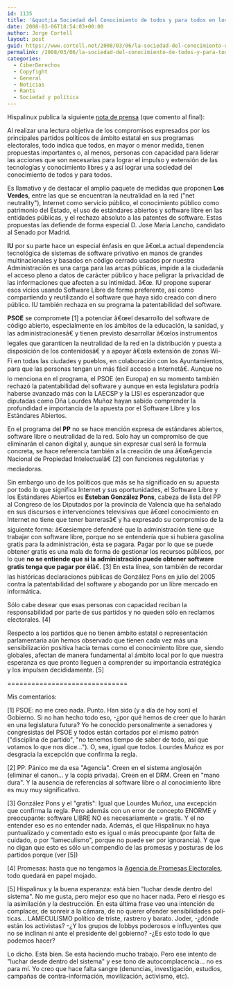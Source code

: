 ```yaml
---
id: 1135
title: '&quot;La Sociedad del Conocimiento de todos y para todos en los programas electorales&quot; comentado'
date: 2008-03-06T18:54:03+00:00
author: Jorge Cortell
layout: post
guid: https://www.cortell.net/2008/03/06/la-sociedad-del-conocimiento-de-todos-y-para-todos-en-los-programas-electorales-comentado/
permalink: /2008/03/06/la-sociedad-del-conocimiento-de-todos-y-para-todos-en-los-programas-electorales-comentado/
categories:
  - CiberDerechos
  - Copyfight
  - General
  - Noticias
  - Rants
  - Sociedad y polí­tica
---
```

Hispalinux publica la siguiente <a target="_blank" title="fuente" href="https://www.hispalinux.es/node/664">nota de prensa</a> (que comento al final):

Al realizar una lectura objetiva de los compromisos expresados por los principales partidos polí­ticos de ámbito estatal en sus programas electorales, todo indica que todos, en mayor o menor medida, tienen propuestas importantes o, al menos, personas con capacidad para liderar las acciones que son necesarias para lograr el impulso y extensión de las tecnologí­as y conocimiento libres y a así­ lograr una sociedad del conocimiento de todos y para todos.

Es llamativo y de destacar el amplio paquete de medidas que proponen **Los Verdes**, entre las que se encuentran la neutralidad en la red ("net neutrality"), Internet como servicio público, el conocimiento público como patrimonio del Estado, el uso de estándares abiertos y software libre en las entidades públicas, y el rechazo absoluto a las patentes de software. Estas propuestas las defiende de forma especial D. Jose Marí­a Lancho, candidato al Senado por Madrid.

**IU** por su parte hace un especial énfasis en que â€œLa actual dependencia tecnológica de sistemas de software privativo en manos de grandes multinacionales y basados en código cerrado usados por nuestra Administración es una carga para las arcas públicas, impide a la ciudadaní­a el acceso pleno a datos de carácter público y hace peligrar la privacidad de las informaciones que afecten a su intimidad. â€œ. IU propone superar esos vicios usando Software Libre de forma preferente, así­ como compartiendo y reutilizando el software que haya sido creado con dinero público. IU también rechaza en su programa la patentabilidad del software.

**PSOE** se compromete [1] a potenciar â€œel desarrollo del software de código abierto, especialmente en los ámbitos de la educación, la sanidad, y las administracionesâ€ y tienen previsto desarrollar â€œlos instrumentos legales que garanticen la neutralidad de la red en la distribución y puesta a disposición de los contenidosâ€ y a apoyar â€œla extensión de zonas Wi-Fi en todas las ciudades y pueblos, en colaboración con los Ayuntamientos, para que las personas tengan un más fácil acceso a Internetâ€. Aunque no lo menciona en el programa, el PSOE (en Europa) en su momento también rechazó la patentabilidad del software y aunque en esta legislatura podrí­a haberse avanzado más con la LAECSP y la LISI es esperanzador que diputadas como Dña Lourdes Muñoz hayan sabido comprender la profundidad e importancia de la apuesta por el Software Libre y los Estándares Abiertos.

En el programa del **PP** no se hace mención expresa de estándares abiertos, software libre o neutralidad de la red. Solo hay un compromiso de que eliminarán el canon digital y, aunque sin expresar cual será la formula concreta, se hace referencia también a la creación de una â€œAgencia Nacional de Propiedad Intelectualâ€ [2] con funciones regulatorias y mediadoras.

Sin embargo uno de los polí­ticos que más se ha significado en su apuesta por todo lo que significa Internet y sus oportunidades, el Software Libre y los Estándares Abiertos es **Esteban González Pons**, cabeza de lista del PP al Congreso de los Diputados por la provincia de Valencia que ha señalado en sus discursos e intervenciones televisivas que â€œel conocimiento en Internet no tiene que tener barrerasâ€ y ha expresado su compromiso de la siguiente forma: â€œsiempre defenderé que la administración tiene que trabajar con software libre, porque no se entenderí­a que si hubiera gasolina gratis para la administración, ésta se pagara. Pagar por lo que se puede obtener gratis es una mala de forma de gestionar los recursos públicos, por lo que **no se entiende que si la administración puede obtener software gratis tenga que pagar por él**â€. [3] En esta lí­nea, son también de recordar las históricas declaraciones públicas de González Pons en julio del 2005 contra la patentabilidad del software y abogando por un libre mercado en informática.

Sólo cabe desear que esas personas con capacidad reciban la responsabilidad por parte de sus partidos y no queden sólo en reclamos electorales. [4]

Respecto a los partidos que no tienen ámbito estatal o representación parlamentaria aún hemos observado que tienen cada vez más una sensibilización positiva hacia temas como el conocimiento libre que, siendo globales, afectan de manera fundamental al ámbito local por lo que nuestra esperanza es que pronto lleguen a comprender su importancia estratégica y los impulsen decididamente. [5]

==============================

Mis comentarios:

[1] PSOE: no me creo nada. Punto. Han sido (y a dí­a de hoy son) el Gobierno. Si no han hecho todo eso, -¿por qué hemos de creer que lo harán en una legislatura futura? Yo he conocido personalmente a senadores y congresistas del PSOE y todos están cortados por el mismo patrón ("disciplina de partido", "no tenemos tiempo de saber de todo, así­ que votamos lo que nos dice..."). O, sea, igual que todos. Lourdes Muñoz es por desgracia la excepción que confirma la regla.

[2] PP: Pánico me da esa "Agencia". Creen en el sistema anglosajón (eliminar el canon... y la copia privada). Creen en el DRM. Creen en "mano dura". Y la ausencia de referencias al software libre o al conocimiento libre es muy muy significativo.

[3] González Pons y el "gratis": Igual que Lourdes Muñoz, una excepción que confirma la regla. Pero además con un error de concepto ENORME y preocupante: software LIBRE NO es necesariamente = gratis. Y el no entender eso es no entender nada. Además, el que Hispalinux no haya puntualizado y comentado esto es igual o más preocupante (por falta de cuidado, o por "lameculismo", porque no puede ser por ignorancia). Y que no digan que esto es sólo un compendio de las promesas y posturas de los partidos porque (ver [5])

[4] Promesas: hasta que no tengamos la <a target="_blank" title="mi post" href="https://www.cortell.net/2008/03/06/agencia-de-promesas-electorales/">Agencia de Promesas Electorales</a>, todo quedará en papel mojado.

[5] Hispalinux y la buena esperanza: está bien "luchar desde dentro del sistema". No me gusta, pero mejor eso que no hacer nada. Pero el riesgo es la asimilación y la destrucción. En esta última frase veo una intención de complacer, de sonreir a la cámara, de no querer ofender sensibilidades polí­ticas... LAMECULISMO polí­tico de triste, rastrero y barato. Joder, -¿dónde están los activistas? -¿Y los grupos de lobbys poderosos e influyentes que no se inclinan ni ante el presidente del gobierno? -¿Es esto todo lo que podemos hacer?

Lo dicho. Está bien. Se está haciendo mucho trabajo. Pero ese intento de "luchar desde dentro del sistema" y ese tono de autocomplacencia... no es para mí­. Yo creo que hace falta sangre (denuncias, investigación, estudios, campañas de contra-información, movilización, activismo, etc).